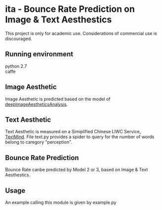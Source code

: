 # ita - Bounce Rate Prediction on Image & Text Aesthestics
This project is only for academic use. Considerations of commercial use is discouraged.

## Running environment
python 2.7  
caffe

## Image Aesthetic
Image Aesthetic is predicted based on the model of [deepImageAestheticsAnalysis](https://github.com/aimerykong/deepImageAestheticsAnalysis).

## Text Aesthetic
Text Aesthetic is measured on a Simiplified Chinese LIWC Service, [TextMind](http://ccpl.psych.ac.cn/textmind/). File text.py provides a spider to query for the number of words belong to caregory "perception".

## Bounce Rate Prediction
Bounce Rate canbe predicted by Model 2 or 3, based on Image & Text Aesthestics.

## Usage
An example calling this module is given by example.py
